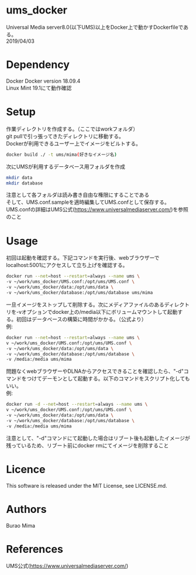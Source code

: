 # ums_docker
Universal Media server8.0(以下UMS)以上をDocker上で動かすDockerfileである。  
2019/04/03

# Dependency
Docker Docker version 18.09.4  
Linux Mint 19.1にて動作確認

# Setup
作業ディレクトリを作成する。（ここではworkフォルダ）  
git pullで引っ張ってきたディレクトリに移動する。  
Dockerが利用できるユーザー上でイメージをビルトする。
~~~sh
docker build ./ -t ums/mima(好きなイメージ名)
~~~

次にUMSが利用するデータベース用フォルダを作成
~~~sh
mkdir data
mkdir database
~~~

注意として各フォルダは読み書き自由な権限にすることである  
そして、UMS.conf.sampleを適時編集してUMS.confとして保存する。  
UMS.confの詳細はUMS公式(https://www.universalmediaserver.com/)を参照のこと

# Usage
初回は起動を確認する。下記コマンドを実行後、webブラウザーでlocalhost:5001にアクセスして立ち上げを確認する。
~~~sh
docker run --net=host --restart=always --name ums \
-v ~/work/ums_docker/UMS.conf:/opt/ums/UMS.conf \
-v ~/work/ums_docker/data:/opt/ums/data \
-v ~/work/ums_docker/database:/opt/ums/database ums/mima
~~~

一旦イメージをストップして削除する。次にメディアファイルのあるディレクトリを-vオプションでdocker上の/media以下にボリュームマウントして起動する。初回はデータベースの構築に時間がかかる。（公式より）  
例:
~~~sh
docker run --net=host --restart=always --name ums \
v ~/work/ums_docker/UMS.conf:/opt/ums/UMS.conf \
-v ~/work/ums_docker/data:/opt/ums/data \
-v ~/work/ums_docker/database:/opt/ums/database \
-v /media:/media ums/mima
~~~
問題なくwebブラウザーやDLNAからアクセスできることを確認したら、"-d"コマンドをつけてデーモンとして起動する。以下のコマンドをスクリプト化してもいい。  
例:
~~~sh
docker run -d --net=host --restart=always --name ums \
v ~/work/ums_docker/UMS.conf:/opt/ums/UMS.conf \
-v ~/work/ums_docker/data:/opt/ums/data \
-v ~/work/ums_docker/database:/opt/ums/database \
-v /media:/media ums/mima
~~~

注意として、"-d"コマンドにて起動した場合はリブート後も起動したイメージが残っているため、リブート前にdocker rmにてイメージを削除すること

# Licence
This software is released under the MIT License, see LICENSE.md.

# Authors
Burao Mima

# References
UMS公式(https://www.universalmediaserver.com/)